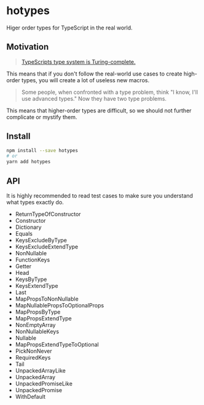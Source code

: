 # hotypes
Higer order types for TypeScript in the real world.

## Motivation

> [TypeScripts type system is Turing-complete.](https://github.com/microsoft/TypeScript/issues/14833)

This means that if you don't follow the real-world use cases to create high-order types,
you will create a lot of useless new macros.

> Some people, when confronted with a type problem, think "I know, I'll use advanced types." Now they have two type problems.

This means that higher-order types are difficult,
so we should not further complicate or mystify them.

## Install

```sh
npm install --save hotypes
# or
yarn add hotypes
```

## API

It is highly recommended to read test cases to make sure you understand what types exactly do.

- ReturnTypeOfConstructor
- Constructor
- Dictionary
- Equals
- KeysExcludeByType
- KeysExcludeExtendType
- NonNullable
- FunctionKeys
- Getter
- Head
- KeysByType
- KeysExtendType
- Last
- MapPropsToNonNullable
- MapNullablePropsToOptionalProps
- MapPropsByType
- MapPropsExtendType
- NonEmptyArray
- NonNullableKeys
- Nullable
- MapPropsExtendTypeToOptional
- PickNonNever
- RequiredKeys
- Tail
- UnpackedArrayLike
- UnpackedArray
- UnpackedPromiseLike
- UnpackedPromise
- WithDefault
